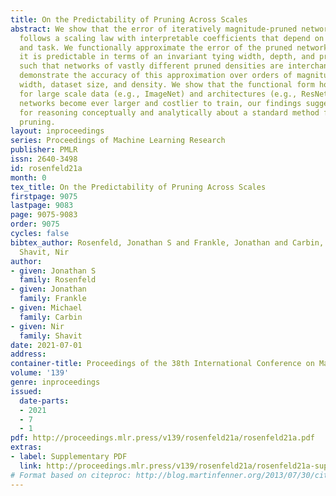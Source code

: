 ```yaml
---
title: On the Predictability of Pruning Across Scales
abstract: We show that the error of iteratively magnitude-pruned networks empirically
  follows a scaling law with interpretable coefficients that depend on the architecture
  and task. We functionally approximate the error of the pruned networks, showing
  it is predictable in terms of an invariant tying width, depth, and pruning level,
  such that networks of vastly different pruned densities are interchangeable. We
  demonstrate the accuracy of this approximation over orders of magnitude in depth,
  width, dataset size, and density. We show that the functional form holds (generalizes)
  for large scale data (e.g., ImageNet) and architectures (e.g., ResNets). As neural
  networks become ever larger and costlier to train, our findings suggest a framework
  for reasoning conceptually and analytically about a standard method for unstructured
  pruning.
layout: inproceedings
series: Proceedings of Machine Learning Research
publisher: PMLR
issn: 2640-3498
id: rosenfeld21a
month: 0
tex_title: On the Predictability of Pruning Across Scales
firstpage: 9075
lastpage: 9083
page: 9075-9083
order: 9075
cycles: false
bibtex_author: Rosenfeld, Jonathan S and Frankle, Jonathan and Carbin, Michael and
  Shavit, Nir
author:
- given: Jonathan S
  family: Rosenfeld
- given: Jonathan
  family: Frankle
- given: Michael
  family: Carbin
- given: Nir
  family: Shavit
date: 2021-07-01
address:
container-title: Proceedings of the 38th International Conference on Machine Learning
volume: '139'
genre: inproceedings
issued:
  date-parts:
  - 2021
  - 7
  - 1
pdf: http://proceedings.mlr.press/v139/rosenfeld21a/rosenfeld21a.pdf
extras:
- label: Supplementary PDF
  link: http://proceedings.mlr.press/v139/rosenfeld21a/rosenfeld21a-supp.pdf
# Format based on citeproc: http://blog.martinfenner.org/2013/07/30/citeproc-yaml-for-bibliographies/
---
```

